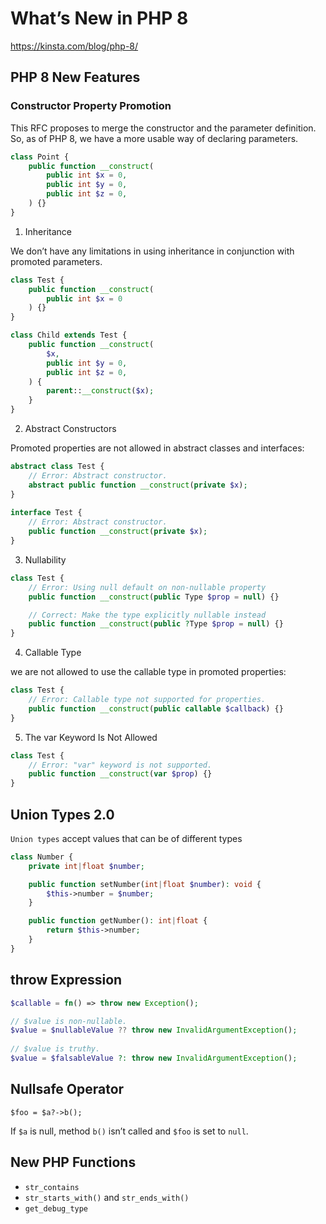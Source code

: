 What’s New in PHP 8
===

https://kinsta.com/blog/php-8/

## PHP 8 New Features

### Constructor Property Promotion

This RFC proposes to merge the constructor and the parameter definition. So, as of PHP 8, we have a more usable way of declaring parameters.

```php
class Point {
    public function __construct(
        public int $x = 0,
        public int $y = 0,
        public int $z = 0,
    ) {}
}
```

1. Inheritance

We don’t have any limitations in using inheritance in conjunction with promoted parameters.

```php
class Test {
    public function __construct(
        public int $x = 0
    ) {}
}

class Child extends Test {
    public function __construct(
        $x, 
        public int $y = 0,
        public int $z = 0,
    ) {
        parent::__construct($x);
    }
}
```

2. Abstract Constructors

Promoted properties are not allowed in abstract classes and interfaces:

```php
abstract class Test {
    // Error: Abstract constructor.
    abstract public function __construct(private $x);
}
 
interface Test {
    // Error: Abstract constructor.
    public function __construct(private $x);
}
```

3. Nullability

```php
class Test {
    // Error: Using null default on non-nullable property
    public function __construct(public Type $prop = null) {}

    // Correct: Make the type explicitly nullable instead
    public function __construct(public ?Type $prop = null) {}
}
```

4. Callable Type

we are not allowed to use the callable type in promoted properties:

```php
class Test {
    // Error: Callable type not supported for properties.
    public function __construct(public callable $callback) {}
}
```

5. The var Keyword Is Not Allowed

```php
class Test {
    // Error: "var" keyword is not supported.
    public function __construct(var $prop) {}
}
```

## Union Types 2.0

`Union types` accept values that can be of different types

```php
class Number {
    private int|float $number;

    public function setNumber(int|float $number): void {
        $this->number = $number;
    }

    public function getNumber(): int|float {
        return $this->number;
    }
}
```

## throw Expression

```php
$callable = fn() => throw new Exception();

// $value is non-nullable.
$value = $nullableValue ?? throw new InvalidArgumentException();
 
// $value is truthy.
$value = $falsableValue ?: throw new InvalidArgumentException();
```

## Nullsafe Operator

    $foo = $a?->b();

If `$a` is null, method `b()` isn’t called and `$foo` is set to `null`.

## New PHP Functions

- `str_contains`
- `str_starts_with()` and `str_ends_with()`
- `get_debug_type`